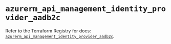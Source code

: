# `azurerm_api_management_identity_provider_aadb2c`

Refer to the Terraform Registry for docs: [`azurerm_api_management_identity_provider_aadb2c`](https://registry.terraform.io/providers/hashicorp/azurerm/3.95.0/docs/resources/api_management_identity_provider_aadb2c).
